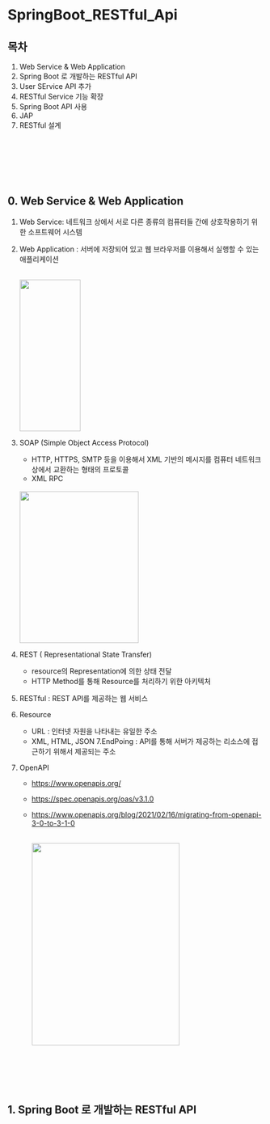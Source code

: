 # SpringBoot_RESTful_Api

## 목차
1. Web Service & Web Application
2. Spring Boot 로 개발하는 RESTful API
3. User SErvice API 추가
4. RESTful Service 기능 확장
5. Spring Boot API 사용
6. JAP
7. RESTful 설계

<br><br><br><br><br>


## 0. Web Service & Web Application
1. Web Service:  네트워크 상에서 서로 다른 종류의 컴퓨터들 간에 상호작용하기 위한 소프트웨어 시스템
2. Web Application : 서버에 저장되어 있고 웹 브라우저를 이용해서 실행할 수 있는 애플리케이션
   
   <br>    
    <image src ="https://github.com/seoin1223/SpringBoot_RESTful_Api/assets/129828463/c07cfd34-0557-424b-83cb-2baae2b21944" width = "50%" height="300px"/>

4. SOAP (Simple Object Access Protocol)
     - HTTP, HTTPS, SMTP 등을 이용해서 XML 기반의 메시지를 컴퓨터 네트워크상에서 교환하는 형태의 프로토콜
     - XML RPC
  
   <br>    
   <image src ="https://github.com/seoin1223/SpringBoot_RESTful_Api/assets/129828463/c86669d1-bc36-403e-8ddc-1684dd05d6a3" width = "70%" height="300px"/>

5. REST ( Representational State Transfer)
   - resource의 Representation에 의한 상태 전달
   - HTTP Method를 통해 Resource를 처리하기 위한 아키텍처
6. RESTful : REST API를 제공하는 웹 서비스
7. Resource
    - URL : 인터넷 자원을 나타내는 유일한 주소
    - XML, HTML, JSON
7.EndPoing : API를 통해 서버가 제공하는 리소스에 접근하기 위해서 제공되는 주소
8. OpenAPI
   - https://www.openapis.org/
   - https://spec.openapis.org/oas/v3.1.0
   - https://www.openapis.org/blog/2021/02/16/migrating-from-openapi-3-0-to-3-1-0
     
     <br>
     <image src ="https://github.com/seoin1223/SpringBoot_RESTful_Api/assets/129828463/115ae7b7-a172-48b4-9cfd-5d95fd1bc379" width = "80%" height="400px"/>

<br><br><br><br>

## 1. Spring Boot 로 개발하는 RESTful API
